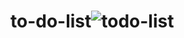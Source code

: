 # to-do-list![todo-list](https://github.com/Niloufar97/to-do-list/assets/126332294/25d68257-ea66-41d8-abee-77546fd12111)
